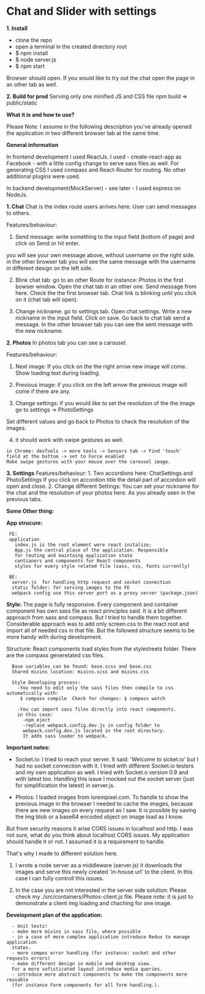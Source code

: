
<h1>Chat and Slider with settings</h1>

<b>1. Install</b>

 - clone the repo
 - open a terminal in the created directory root
 - $ npm install
 - $ node server.js
 - $ npm start

  Browser should open. If you would like to try out the chat open the page in an other tab as well.

<b>2. Build for prod</b>
  Serving only one minified JS and CSS file
  npm build => public/static

<b>What it is and how to use?</b>

Please Note:  I assume in the following description you've already opened the application in two
different browser tab at the same time.

<b>General information</b>

  In frontend development I used ReactJs. I used - create-react-app as Facebook -
  with a little config change to serve sass files as well.
  For generating CSS I used compass and React-Router for routing.
  No other additional plugins were used.

  In backend development(MockServer) - see later - I used express on NodeJs.

<b>1.  Chat</b>
  Chat is the index route users arrives here.
  User can send messages to others.

  Features/behaviour:
  1. Send message: write something to the input field (bottom of page) and click
  on Send or hit enter.

  you will see your own message above, without username on the right side.
  in the other browser tab you will see the same message with the username
  in different design on the left side.

  2. Blink chat tab: go to an other Route for instance: Photos in the first bowser window.
  Open the chat tab in an other one. Send message from here.
  Check the the first browser tab. Chat link is blinking until you click on it (chat tab will open).

  3. Change nickname: go to settings tab. Open chat settings. Write a new nickname in the input field.
  Click on save. Go back to chat tab send a message. In the other browser tab
   you can see the sent message with the new nickname.

<b>2. Photos</b>
  In photos tab you can see a carousel.

  Features/behaviour:
  1. Next image: If you click on the the right arrow new image will come. Show loading text during loading.

  2. Previous image: if you click on the left arrow the previous image will come if there are any.

  3. Change settings: if you would like to set the resolution of the the image go to settings -> PhotoSettings

  Set different values and go back to Photos to check the resolution of the images.

  4. it should work with swipe gestures as well.

    in Chrome: devTools -> more tools -> Sensors tab -> Find 'touch'  field at the bottom -> set to Force enabled
    Make swipe gestures with your mouse over the carousel image.

<b>3. Settings</b>
    Features/behaviour:
     1. Two accordions here: ChatSettings and PhotoSettings
     If you click on accordion title the detail part of accordion will open and close.
     2. Change different Settings: You can set your nickname for the chat and the resolution of your photos here. As you already seen in the previous tabs.

<b>Some Other thing:</b>

 <b>App strucure:</b>

     FE:
     application
       index.js is the root element were react initalize;
       App.js the central place of the application. Responsible
       for routing and maintaing application state
       contianers and components for React components
       styles for every style related file (sass, css, fonts currently)

     BE:
      server.js  for handling http request and socket connection
      static folder: for serving images to the FE
      webpack config use this server port as a proxy server (package.json)


  <b>Style:</b>
    The page is fully responsive. Every component and container component has own sass file as react principles said.
    It is a bit different approach from sass and compass. But I tried to handle them together.
    Considerable approach was to add only screen.css to the react root and import all of needed css in that file. But the followed structure seems to be more handy with during development.

  Structure:
      React components load styles from the stylesheets folder.
      There are the compass generetated css files.

      Base variables can be found: base.scss and base.css
      Shared mixins location: mixins.scss and mixins.css

      Style Developing process:
        -You need to edit only the sass files then compile to css automatically with:
         $ compass compile  Check for changes: $ compass watch

        -You can import sass files directly into react components.
        in this case:
          -npm eject
          -replace webpack.config.dev.js in config folder to
          webpack.config.dev.js located in the root directory.
          It adds sass loader to webpack.

<b>Important notes:</b>
  - Socket.io: I tried to reach your server. It said: 'Welcome to sicket.io' but
  I had no socket connection with it. I tried with different Socket.io testers and my own application as well. I tried with Socket.o version 0.9 and with latest too.
  Handling this issue I mocked out the socket server (just for simplification the latest) in server.js.

  - Photos: I loaded images from lorempixel.com.
  To handle to show the previous image in the browser
  I needed to cache the images, because there are new images on every request as I saw.
  It is possible by saving the img blob or a base64 encoded object on image load as I know.

  But from security reasons it arise CORS issues in localhost and http.
  I was not sure, what do you think about localhost CORS issues.
  My application should handle it or not. I assumed it is a requirement to handle.

  That's why I made to different solution here.
  1. I wrote a node server as a middleware (server.js) it downloads the images
  and serve this newly created 'in-house url' to the client.
  In this case I can fully controll this issues.

  2. In the case you are not interested in the server side solution:
  Please check my ./src/containers/Photos-client.js file.
   Please note: it is just to demonstrate a client img loading and chaching for one image.


<b>Development plan of the application:</b>

      - Unit tests!
      - make more mixins in sass file, where possible
      - in a case of more complex application introduce Redux to manage application
      states.
      - more compex error handling (for instance: socket and other requests errors)
      - make different design in mobile and desktop view.
      For a more sofisticated layout introduce media queries.
      - introduce more abstract components to make the components more reusable
      (for instance Form components for all form handling.).

